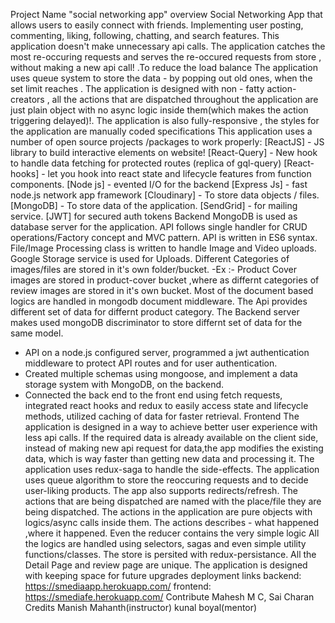Project Name
"social networking app"
overview
Social Networking App that allows users to easily connect with friends.
Implementing user posting, commenting, liking, following, chatting, and search features.
This application doesn't make unnecessary api calls. The application catches the most re-occuring requests and serves the re-occured requests from store , without making a new api call! .To reduce the load balance
The application uses queue system to store the data - by popping out old ones, when the set limit reaches .
The application is designed with non - fatty action-creators , all the actions that are dispatched throughout the application are just plain object with no async logic inside them(which makes the action triggering delayed)!.
The application is also fully-responsive , the styles for the application are manually coded 
specifications
This application uses a number of open source projects /packages to work properly:
[ReactJS] - JS library to build interactive elements on website!
[React-Query] - New hook to handle data fetching for protected routes (replica of gql-query)
[React-hooks] - let you hook into react state and lifecycle features from function components.
[Node js] - evented I/O for the backend
[Express Js] - fast node.js network app framework
[Cloudinary] - To store data objects / files.
[MongoDB] - To store data of the application.
[SendGrid] - for mailing service.
[JWT] for secured auth tokens
Backend
MongoDB is used as database server for the application.
API follows single handler for CRUD operations/Factory concept and MVC pattern.
API is written in ES6 syntax.
File/Image Processing class is written to handle Image and Video uploads.
Google Storage service is used for Uploads.
Different Categories of images/files are stored in it's own folder/bucket. -Ex :- Product Cover images are stored in product-cover bucket ,where as differnt categories of review images are stored in it's own bucket. Most of the document based logics are handled in mongodb document middleware.
The Api provides different set of data for differnt product category.
The Backend server makes used mongoDB discriminator to store differnt set of data for the same model.
* API on a node.js configured server, programmed a jwt authentication middleware to
protect API routes and for user authentication.
* Created multiple schemas using mongoose, and implement a data storage system
with MongoDB, on the backend.
* Connected the back end to the front end using fetch requests, integrated react hooks
and redux to easily access state and lifecycle methods,
utilized caching of data for faster retrieval.
Frontend
The application is designed in a way to achieve better user experience with less api calls.
If the required data is already available on the client side, instead of making new api request for data,the app modifies the existing data, which is way faster than getting new data and processing it.
The application uses redux-saga to handle the side-effects.
The application uses queue algorithm to store the reoccuring requests and to decide user-liking products.
The app also supports redirects/refresh.
The actions that are being dispatched are named with the place/file they are being dispatched.
The actions in the application are pure objects with logics/async calls inside them.
The actions describes - what happened ,where it happened.
Even the reducer contains the very simple logic
All the logics are handled using selectors, sagas and even simple utility functions/classes.
The store is persited with redux-persistance.
All the Detail Page and review page are unique.
The application is designed with keeping space for future upgrades
deployment links
backend:
https://smediaapp.herokuapp.com/
frontend:
https://smediafe.herokuapp.com/
Contribute
Mahesh M C, Sai Charan
Credits
Manish Mahanth(instructor)
kunal boyal(mentor)